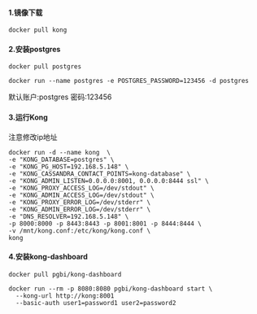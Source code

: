 #### 1.镜像下载
```shell
docker pull kong
```

#### 2.安装postgres
```shell
docker pull postgres

docker run --name postgres -e POSTGRES_PASSWORD=123456 -d postgres
```
默认账户:postgres 密码:123456


#### 3.运行Kong
注意修改ip地址
```shell
docker run -d --name kong  \
-e "KONG_DATABASE=postgres" \
-e "KONG_PG_HOST=192.168.5.148" \
-e "KONG_CASSANDRA_CONTACT_POINTS=kong-database" \
-e "KONG_ADMIN_LISTEN=0.0.0.0:8001, 0.0.0.0:8444 ssl" \
-e "KONG_PROXY_ACCESS_LOG=/dev/stdout" \
-e "KONG_ADMIN_ACCESS_LOG=/dev/stdout" \
-e "KONG_PROXY_ERROR_LOG=/dev/stderr" \
-e "KONG_ADMIN_ERROR_LOG=/dev/stderr" \
-e "DNS_RESOLVER=192.168.5.148" \
-p 8000:8000 -p 8443:8443 -p 8001:8001 -p 8444:8444 \
-v /mnt/kong.conf:/etc/kong/kong.conf \
kong  
```

#### 4.安装kong-dashboard
```shell
docker pull pgbi/kong-dashboard

docker run --rm -p 8080:8080 pgbi/kong-dashboard start \
  --kong-url http://kong:8001
  --basic-auth user1=password1 user2=password2
```
